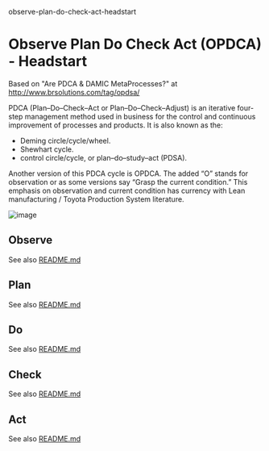 observe-plan-do-check-act-headstart
# Observe Plan Do Check Act (OPDCA) - Headstart

Based on "Are PDCA & DAMIC MetaProcesses?" at http://www.brsolutions.com/tag/opdsa/

PDCA (Plan–Do–Check–Act or Plan–Do–Check–Adjust) is an iterative four-step management method used in business for the control and continuous improvement of processes and products. It is also known as the:

- Deming circle/cycle/wheel.
- Shewhart cycle.
- control circle/cycle, or plan–do–study–act (PDSA).

Another version of this PDCA cycle is OPDCA. The added “O” stands for observation or as some versions say “Grasp the current condition.” This emphasis on observation and current condition has currency with Lean manufacturing / Toyota Production System literature. 

![image](x.png)

## Observe

See also [README.md](./observe/README.md)

## Plan

See also [README.md](./plan/README.md)

## Do

See also [README.md](./do/README.md)

## Check

See also [README.md](./check/README.md)

## Act

See also [README.md](./act/README.md)
